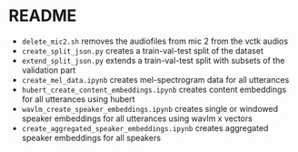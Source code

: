 # README

- `delete_mic2.sh` removes the audiofiles from mic 2 from the vctk audios
- `create_split_json.py` creates a train-val-test split of the dataset
- `extend_split_json.py` extends a train-val-test split with subsets of the validation part
- `create_mel_data.ipynb` creates mel-spectrogram data for all utterances
- `hubert_create_content_embeddings.ipynb` creates content embeddings for all utterances using hubert
- `wavlm_create_speaker_embeddings.ipynb` creates single or windowed speaker embeddings for all utterances using wavlm x vectors
- `create_aggregated_speaker_embeddings.ipynb` creates aggregated speaker embeddings for all speakers

